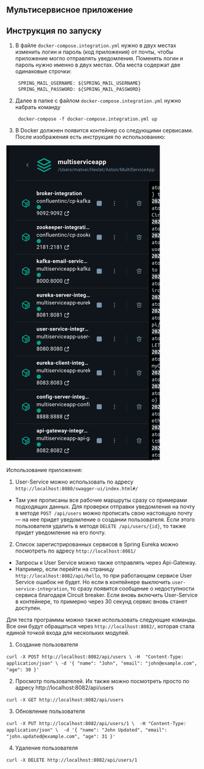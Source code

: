 ## Мультисервисное приложение

## Инструкция по запуску

1. В файле `docker-compose.integration.yml` нужно в двух местах изменить логин и пароль (код приложения)
от почты, чтобы приложение могло отправлять уведомления. Поменять логин и пароль нужно именно в двух местах.
Оба места содержат две одинаковые строчки:

        SPRING_MAIL_USERNAME: ${SPRING_MAIL_USERNAME}
        SPRING_MAIL_PASSWORD: ${SPRING_MAIL_PASSWORD}
2. Далее в папке с файлом `docker-compose.integration.yml` нужно набрать команду 

        docker-compose -f docker-compose.integration.yml up
3. В Docker должнен появится контейнер со следующими сервисами. После изображения есть инструкция по использованию:

![img.png](img.png)

Использование приложения: 

1. User-Service можно использовать по адресу `http://localhost:8080/swagger-ui/index.html#/`
- Там уже прописаны все рабочие маршруты сразу со примерами подходящих данных. Для проверки отправки
уведомления на почту в методе `POST /api/users` можно прописать свою настоящую почту — на нее придет уведомление о 
создании пользователя. Если этого пользователя удалить в методе `DELETE /api/users/{id}`, то также придет
уведомление на его почту.
2. Список зарегистрированных сервисов в Spring Eureka можно посмотреть по адресу `http://localhost:8081/`
- Запросы к User Service можно также отправлять через Api-Gateway. 
- Например, если перейти на страницу `http://localhost:8082/api/hello`, то при работающем сервисе User Service 
ошибок не будет. Но если в контейнере выключить `user-service-integration`, то сразу появится сообщение о
недоступности сервиса благодаря Circuit breaker. Если вновь включить User-Service в контейнере, то примерно
через 30 секунд сервис вновь станет доступен.

Для теста программы можно также использовать следующие команды. 
Все они будут обращаться через `http://localhost:8082/`, которая стала единой точкой входа для нескольких модулей.

1. Создание пользователя

`curl -X POST http://localhost:8082/api/users \ -H 
"Content-Type: application/json" \ -d '{ "name": "John", "email": "john@example.com", "age": 30 }'`

2. Просмотр пользователей. Их также можно посмотреть просто по адресу http://localhost:8082/api/users

`curl -X GET http://localhost:8082/api/users`

3. Обновление пользователя

`curl -X PUT http://localhost:8082/api/users/1 \ 
-H "Content-Type: application/json" \ 
-d '{ "name": "John Updated", "email": "john.updated@example.com", "age": 31 }'`

4. Удаление пользователя

`curl -X DELETE http://localhost:8082/api/users/1`

